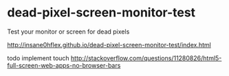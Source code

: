 # dead-pixel-screen-monitor-test
Test your monitor or screen for dead pixels


http://insane0hflex.github.io/dead-pixel-screen-monitor-test/index.html


todo implement touch
http://stackoverflow.com/questions/11280826/html5-full-screen-web-apps-no-browser-bars

